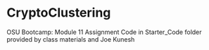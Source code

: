# CryptoClustering
OSU Bootcamp: Module 11 Assignment
Code in Starter_Code folder provided by class materials and Joe Kunesh
